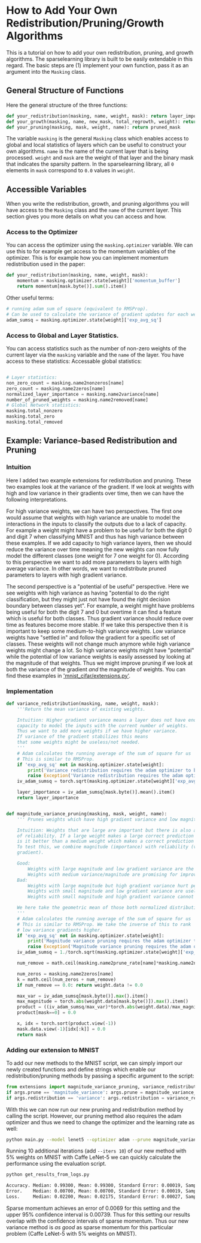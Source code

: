 # How to Add Your Own Redistribution/Pruning/Growth Algorithms

This is a tutorial on how to add your own redistribution, pruning, and growth algorithms. The sparselearning library is built to be easily extendable in this regard. The basic steps are (1) implement your own function, pass it as an argument into the `Masking` class.

## General Structure of Functions

Here the general structure of the three functions:
```python
def your_redistribution(masking, name, weight, mask): return layer_importance
def your_growth(masking, name, new_mask, total_regrowth, weight): return new_mask
def your_pruning(masking, mask, weight, name): return pruned_mask
```

The variable `masking` is the general `Masking` class which enables access to global and local statistics of layers which can be useful to construct your own algorithms. `name` is the name of the current layer that is being processed. `weight` and `mask` are the weight of that layer and the binary mask that indicates the sparsity pattern. In the sparselearning library, all `0` elements in `mask` correspond to `0.0` values in `weight`.

## Accessible Variables

When you write the redistribution, growth, and pruning algorithms you will have access to the `Masking` class and the `name` of the current layer. This section gives you more details on what you can access and how.

### Access to the Optimizer

You can access the optimizer using the `masking.optimizer` variable. We can use this to for example get access to the momentum variables of the optimizer. This is for example how you can implement momentum redistribution used in the paper:
```python
def your_redistribution(masking, name, weight, mask):
    momentum = masking.optimizer.state[weight]['momentum_buffer']
    return momentum[mask.byte()].sum().item()

```

Other useful terms:
```python
# running adam sum of square (equivalent to RMSProp).
# Can be used to calculate the variance of gradient updates for each weight.
adam_sumsq = masking.optimizer.state[weight]['exp_avg_sq'] 
```

### Access to Global and Layer Statistics.

You can access statistics such as the number of non-zero weights of the current layer via the `masking` variable and the `name` of the layer. You have access to these statistics:
    Accessable global statistics:
```python

# Layer statistics:
non_zero_count = masking.name2nonzeros[name]
zero_count = masking.name2zeros[name]
normalized_layer_importance = masking.name2variance[name]
number_of_pruned_weights = masking.name2removed[name]
# Global Network statistics:
masking.total_nonzero
masking.total_zero
masking.total_removed
```

## Example: Variance-based Redistribution and Pruning

### Intuition

Here I added two example extensions for redistribution and pruning. These two examples look at the variance of the gradient. If we look at weights with high and low variance in their gradients over time, then we can have the following interpretations.

For high variance weights, we can have two perspectives. The first one would assume that weights with high variance are unable to model the interactions in the inputs to classify the outputs due to a lack of capacity. For example a weight might have a problem to be useful for both the digit 0 and digit 7 when classifying MNIST and thus has high variance between these examples. If we add capacity to high variance layers, then we should reduce the variance over time meaning the new weights can now fully model the different classes (one weight for 7 one weight for 0). According to this perspective we want to add more parameters to layers with high average variance. In other words, we want to redistribute pruned parameters to layers with high gradient variance.

The second perspective is a "potential of be useful" perspective. Here we see weights with high variance as having "potential to do the right classification, but they might just not have found the right decision boundary between classes yet". For example, a weight might have problems being useful for both the digit 7 and 0 but overtime it can find a feature which is useful for both classes. Thus gradient variance should reduce over time as features become more stable. If we take this perspective then it is important to keep some medium-to-high variance weights. Low variance weights have "settled in" and follow the gradient for a specific set of classes. These weights will not change much anymore while high variance weights might change a lot. So high variance weights might have "potential" while the potential of low variance weights is easily assessed by looking at the magnitude of that weights. Thus we might improve pruning if we look at both the variance of the gradient _and_ the magnitude of weights. You can find these examples in ['mnist_cifar/extensions.py']('sparse_learning/mnist_cifar/extensions.py').

### Implementation

```python
def variance_redistribution(masking, name, weight, mask):
    '''Return the mean variance of existing weights.

    Intuition: Higher gradient variance means a layer does not have enough
    capacity to model the inputs with the current number of weights.
    Thus we want to add more weights if we have higher variance.
    If variance of the gradient stabilizes this means
    that some weights might be useless/not needed.
    '''
    # Adam calculates the running average of the sum of square for us
    # This is similar to RMSProp. 
    if 'exp_avg_sq' not in masking.optimizer.state[weight]:
        print('Variance redistribution requires the adam optimizer to be run!')
        raise Exception('Variance redistribution requires the adam optimizer to be run!')
    iv_adam_sumsq = torch.sqrt(masking.optimizer.state[weight]['exp_avg_sq'])

    layer_importance = iv_adam_sumsq[mask.byte()].mean().item()
    return layer_importance


def magnitude_variance_pruning(masking, mask, weight, name):
    ''' Prunes weights which have high gradient variance and low magnitude.

    Intuition: Weights that are large are important but there is also a dimension
    of reliability. If a large weight makes a large correct prediction 8/10 times
    is it better than a medium weight which makes a correct prediction 10/10 times?
    To test this, we combine magnitude (importance) with reliability (variance of
    gradient).

    Good:
        Weights with large magnitude and low gradient variance are the most important.
        Weights with medium variance/magnitude are promising for improving network performance.
    Bad:
        Weights with large magnitude but high gradient variance hurt performance.
        Weights with small magnitude and low gradient variance are useless.
        Weights with small magnitude and high gradient variance cannot learn anything usefull.

    We here take the geometric mean of those both normalized distribution to find weights to prune.
    '''
    # Adam calculates the running average of the sum of square for us
    # This is similar to RMSProp. We take the inverse of this to rank
    # low variance gradients higher.
    if 'exp_avg_sq' not in masking.optimizer.state[weight]:
        print('Magnitude variance pruning requires the adam optimizer to be run!')
        raise Exception('Magnitude variance pruning requires the adam optimizer to be run!')
    iv_adam_sumsq = 1./torch.sqrt(masking.optimizer.state[weight]['exp_avg_sq'])

    num_remove = math.ceil(masking.name2prune_rate[name]*masking.name2nonzeros[name])

    num_zeros = masking.name2zeros[name]
    k = math.ceil(num_zeros + num_remove)
    if num_remove == 0.0: return weight.data != 0.0

    max_var = iv_adam_sumsq[mask.byte()].max().item()
    max_magnitude = torch.abs(weight.data[mask.byte()]).max().item()
    product = ((iv_adam_sumsq/max_var)*torch.abs(weight.data)/max_magnitude)*mask
    product[mask==0] = 0.0

    x, idx = torch.sort(product.view(-1))
    mask.data.view(-1)[idx[:k]] = 0.0
    return mask
```

### Adding our extension to MNIST
To add our new methods to the MNIST script, we can simply import our newly created functions and define strings which enable our redistribution/pruning methods by passing a specific argument to the script:
```python
from extensions import magnitude_variance_pruning, variance_redistribution
if args.prune == 'magnitude_variance': args.prune = magnitude_variance_pruning
if args.redistribution == 'variance': args.redistribution = variance_redistribution
```

With this we can now run our new pruning and redistribution method by calling the script. However, our pruning method also requires the adam optimizer and thus we need to change the optimizer and the learning rate as well:
```bash
python main.py --model lenet5 --optimizer adam --prune magnitude_variance --redistribution variance --verbose --lr 0.001
```

Running 10 additional iterations (add `--iters 10`) of our new method with 5% weights on MNIST with Caffe LeNet-5 we can quickly calculate the performance using the evaluation script.
```bash
python get_results_from_logs.py 

Accuracy. Median: 0.99300, Mean: 0.99300, Standard Error: 0.00019, Sample size: 11, 95% CI: (0.99262,0.99338)
Error.    Median: 0.00700, Mean: 0.00700, Standard Error: 0.00019, Sample size: 11, 95% CI: (0.00662,0.00738)
Loss.     Median: 0.02200, Mean: 0.02175, Standard Error: 0.00027, Sample size: 11, 95% CI: (0.02122,0.02228)

```

Sparse momentum achieves an error of 0.0069 for this setting and the upper 95% confidence interval is 0.00739. Thus for this setting our results overlap with the confidence intervals of sparse momentum. Thus our new variance method is _as good_ as sparse momentum for this particular problem (Caffe LeNet-5 with 5% weights on MNIST).
